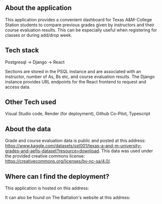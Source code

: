## About the application
This application provides a convenient dashboard for Texas A&M-College Station students to compare previous grades given by instructors and their course evaluation results. This can be especially useful when registering for classes or during add/drop week. 

## Tech stack
Postgresql -> Django -> React

Sections are stored in the PSQL instance and are associated with an instructor, number of As, Bs etc, and course evaluation results. The Django instance provides URL endpoints for the React frontend to request and access data.

## Other Tech used
Visual Studio code, Render (for deployment), Github Co-Pilot, Typescript

## About the data
Grade and course evaluation data is public and posted at this address: https://www.kaggle.com/datasets/sst001/texas-a-and-m-university-grades-and-aefis-dataset?resource=download. This data was used under the provided creative commons license: https://creativecommons.org/licenses/by-nc-sa/4.0/. 

## Where can I find the deployment?
This application is hosted on this address: 

It can also be found on The Battalion's website at this address: